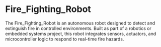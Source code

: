 # Fire_Fighting_Robot
The Fire_Fighting_Robot is an autonomous robot designed to detect and extinguish fire in controlled environments. Built as part of a robotics or embedded systems project, this robot integrates sensors, actuators, and microcontroller logic to respond to real-time fire hazards.
